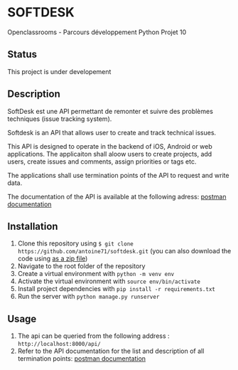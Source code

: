 # SOFTDESK

Openclassrooms - Parcours développement Python Projet 10

## Status

This project is under developement

## Description

SoftDesk est une API permettant de remonter et suivre des problèmes techniques (issue tracking system).

Softdesk is an API that allows user to create and track technical issues.

This API is designed to operate in the backend of iOS, Android or web applications. The applicaiton shall aloow users to create projects, add users, create issues and comments, assign priorities or tags etc.

The applications shall use termination points of the API to request and write data.

The documentation of the API is available at the following adress: [postman documentation](https://documenter.getpostman.com/view/14947762/TzCFgqFn)

## Installation

1. Clone this repository using `$ git clone https://github.com/antoine71/softdesk.git` (you can also download the code using [as a zip file](https://github.com/antoine71/softdesk/archive/main.zip))
2. Navigate to the root folder of the repository
3. Create a virtual environment with `python -m venv env`
4. Activate the virtual environment with `source env/bin/activate`
5. Install project dependencies with `pip install -r requirements.txt`
6. Run the server with `python manage.py runserver`

## Usage

1. The api can be queried from the following address : `http://localhost:8000/api/`
2. Refer to the API documentation for the list and description of all termination points: [postman documentation](https://documenter.getpostman.com/view/14947762/TzCFgqFn)
